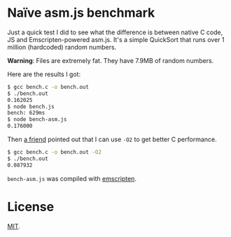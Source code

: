 Naïve asm.js benchmark
===

Just a quick test I did to see what the difference is between native C code, JS and Emscripten-powered asm.js. It's a simple QuickSort that runs over 1 million (hardcoded) random numbers.

**Warning**: Files are extremely fat. They have 7.9MB of random numbers.

Here are the results I got:

```bash
$ gcc bench.c -o bench.out
$ ./bench.out
0.162025
$ node bench.js
bench: 629ms
$ node bench-asm.js
0.176000
```

Then [a friend](https://github.com/ihalip) pointed out that I can use `-O2` to get better C performance.

```bash
$ gcc bench.c -o bench.out -O2
$ ./bench.out
0.087932
```

`bench-asm.js` was compiled with [emscripten](https://github.com/kripken/emscripten/wiki/Emscripten-SDK).

License
===
[MIT](license.txt).
